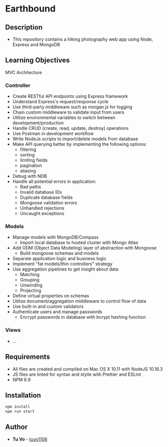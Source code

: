 # Earthbound

## Description

- This repository contains a hiking photography web app using Node, Express and MongoDB

## Learning Objectives

MVC Architecture

### Controller

- Create RESTful API endpoints using Express framework
- Understand Express's request/response cycle
- Use third-party middleware such as morgan.js for logging
- Chain custom middleware to validate input from users
- Utilize environmental variables to switch between development/production
- Handle CRUD (create, read, update, destroy) operations
- Use Postman in development workflow
- Write NodeJs scripts to import/delete models from database
- Make API querying better by implementing the following options:
  - filtering
  - sorting
  - limiting fields
  - pagination
  - aliasing
- Debug with NDB
- Handle all potential errors in application:
  - Bad paths
  - Invalid database IDs
  - Duplicate database fields
  - Mongoose validation errors
  - Unhandled rejections
  - Uncaught exceptions

### Models

- Manage models with MongoDB/Compass
  - Import local database to hosted cluster with Mongo Atlas
- Add ODM (Object Data Modeling) layer of abstraction with Mongoose
  - Build mongoose schemas and models
- Separate application logic and business logic
- Implement "fat models/thin controllers" strategy
- Use aggregation pipelines to get insight about data
  - Matching
  - Grouping
  - Unwinding
  - Projecting
- Define virtual properties on schemas
- Utilize document/aggregation middleware to control flow of data
- Use built-in and custom validators
- Authenticate users and manage passwords
  - Encrypt passwords in database with bcrypt hashing function

### Views

- ...

## Requirements

- All files are created and compiled on Mac OS X 10.11 with NodeJS 10.16.3
- JS files are linted for syntax and styile with Prettier and ESLint
- NPM 6.9

## Installation

```js
npm install
npm run start
```

## Author

- **Tu Vo** - [tuvo1106](https://github.com/tuvo1106)
